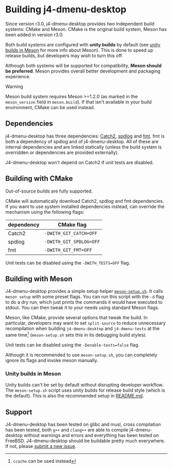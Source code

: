 # Building j4-dmenu-desktop

Since version r3.0, j4-dmenu-desktop provides two independent build systems:
CMake and Meson. CMake is the original build system, Meson has been added in
version r3.0.

Both build systems are configured with **unity builds** by default (see
[unity builds in Meson](#unity-builds-in-meson) for more info about Meson). This
is done to speed up release builds, but developers may wish to turn this off.

Although both systems will be supported for compatibility, **Meson should be
preferred**. Meson provides overall better development and packaging experience.

> [!WARNING]
> Meson build system requires Meson >=1.2.0 (as marked in the `meson_version`
field in `meson.build`). If that isn't available in your build environment,
CMake can be used instead.

## Dependencies
j4-dmenu-desktop has three dependencies:
[Catch2](https://github.com/catchorg/Catch2),
[spdlog](https://github.com/gabime/spdlog) and
[fmt](https://github.com/fmtlib/fmt). fmt is both a dependency of spdlog and of
j4-dmenu-desktop. All of these are internal dependencies and are linked
statically (unless the build system is overridden or dependencies are provided
externally).

J4-dmenu-desktop won't depend on Catch2 if unit tests are disabled.

## Building with CMake
Out-of-source builds are fully supported.

CMake will automatically download Catch2, spdlog and fmt dependencies. If you
want to use system installed dependencies instead, can override the mechanism
using the following flags:

| dependency | CMake flag              |
| ---------- | ----------------------- |
| Catch2     | `-DWITH_GIT_CATCH=OFF`  |
| spdlog     | `-DWITH_GIT_SPDLOG=OFF` |
| fmt        | `-DWITH_GIT_FMT=OFF`    |

Unit tests can be disabled using the `-DWITH_TESTS=OFF` flag.

## Building with Meson
J4-dmenu-desktop provides a simple setup helper
[`meson-setup.sh`](meson-setup.sh). It calls `meson setup` with some preset
flags. You can run this script with the `-d` flag to do a dry run, which just
prints the commands it would have executed to stdout. You can then tweak it to
your needs using standard Meson flags.

Meson, like CMake, provide several options that tweak the build. In particular,
developers may want to set `split-source` to reduce unnecessary recompilation
when building `j4-dmenu-desktop` and `j4-dmenu-tests` at the same time[^1]
(`meson-setup.sh` sets this in its debugging build styles).

Unit tests can be disabled using the `-Denable-tests=false` flag.

Although it is recommended to use `meson-setup.sh`, you can completely ignore
its flags and invoke meson manually.

### Unity builds in Meson
Unity builds can't be set by default without disrupting developer workflow. The
`meson-setup.sh` script uses unity builds for release build style (which is the
default). This is also the recommended setup in
[README.md](README.md#build-requirements).

## Support
J4-dmenu-desktop has been tested on glibc and musl, cross compilation has been
tested, both `g++` and `clang++` are able to compile j4-dmenu-desktop without
warnings and errors and everything has been tested on FreeBSD.
J4-dmenu-desktop should be buildable pretty much everywhere. If not, please
[submit a new issue](https://github.com/enkore/j4-dmenu-desktop/issues/new).

[^1]: `ccache` can be used instead
